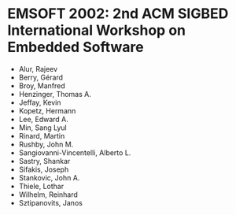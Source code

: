 # EMSOFT 2002: 2nd ACM SIGBED International Workshop on Embedded Software
* Alur, Rajeev
* Berry, Gérard
* Broy, Manfred
* Henzinger, Thomas A.
* Jeffay, Kevin
* Kopetz, Hermann
* Lee, Edward A.
* Min, Sang Lyul
* Rinard, Martin
* Rushby, John M.
* Sangiovanni-Vincentelli, Alberto L.
* Sastry, Shankar
* Sifakis, Joseph
* Stankovic, John A.
* Thiele, Lothar
* Wilhelm, Reinhard
* Sztipanovits, Janos
